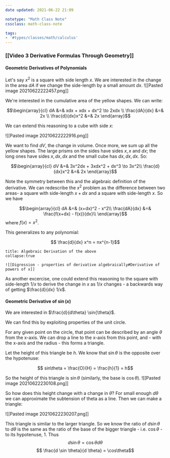```yaml
---
date updated: 2021-06-22 21:09

notetype: "Math Class Note"
cssclass: math-class-note

tags: 
- '#types/classes/math/calculus'
---
```


### [[Video 3 Derivative Formulas Through Geometry]]


#### Geometric Derivatives of Polynomials

Let's say $x^2$ is a square with side length $x$. We are interested in the change in the area $dA$ if we change the side-length by a small amount $dx$. 
![[Pasted image 20210622222457.png]]

We're interested in the cumulative area of the yellow shapes. We can write:

$$\begin{array}{cl}
dA &=& xdx + xdx + dx^2 \to 2xdx \\
\frac{dA}{dx} &=& 2x \\
\frac{d}{dx}x^2 &=& 2x
\end{array}$$

We can extend this reasoning to a cube with side $x$: 

![[Pasted image 20210622222916.png]]

We want to find $dV$, the change in volume. Once more, we sum up all the yellow shapes. The large prisms on the sides have sides $x, x$ and $dx$; the long ones have sides $x, dx, dx$ and the small cube has $dx, dx, dx$. So:

$$\begin{array}{cl}
dV &=& 3x^2dx + 3xdx^2 + dx^3 \to 3x^2\\
\frac{d}{dx}x^2 &=& 2x
\end{array}$$

Note the symmetry between this and the algebraic definition of the derivative.  We can redescribe the $x^2$ problem as the difference between two areas- a square with side-length $x + dx$ and a square with side-length $x$.  So we have 

$$\begin{array}{cl}
dA &=& (x+dx)^2 - x^2\\
\frac{dA}{dx} &=& \frac{f(x+dx) - f(x)}{dx}\\
\end{array}$$
where $f(x)= x^2$. 

This generalizes to any polynomial:

$$ \frac{d}{dx} x^n = nx^{n-1}$$

```ad-info
title: Algebraic Derivation of the above
collapse:true

![[Digression - properties of derivative algebraically#Derivative of powers of x]]

```

As another excercise, one could extend this reasoning to the square with side-length $1/x$ to derive the change in $x$ as $1/x$ changes - a backwards way of getting $\frac{d}{dx} 1/x$.

#### Geometric Derivative of $\sin(x)$

We are interested in $\frac{d}{d\theta} \sin{\theta}$. 

We can find this by exploiting properties of the unit circle. 

For any given point on the circle, that point can be described by an angle $\theta$ from the x-axis. We can drop a line to the x-axis from this point, and - with the x-axis and the radius - this forms a triangle.


Let the height of this triangle be $h$. We know that $\sin \theta$ is the opposite over the hypotenuse:

$$ sin\theta = \frac{O}{H} = \frac{h}{1} = h$$

So the height of this triangle is $\sin \theta$ (similarly, the base is $\cos \theta$). 
![[Pasted image 20210622230108.png]]

So how does this height change with a change in $\theta$? For small enough $d\theta$ we can approximate the subtension of theta as a line. Then we can make a triangle:

![[Pasted image 20210622230207.png]]

This triangle is similar to the larger triangle. So we know the ratio of $d \sin \theta$ to $d\theta$ is the same as the ratio of the base of the bigger triangle - i.e. $\cos \theta$ - to its hypotenuse, $1$. Thus
$$ d \sin \theta = \cos \theta d \theta$$
$$ \frac{d \sin \theta}{d \theta} = \cos\theta$$